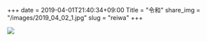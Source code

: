 +++
date  = 2019-04-01T21:40:34+09:00
Title = "令和"
share_img = "/images/2019_04_02_1.jpg"
slug = "reiwa"
+++

![](/images/2019_04_02_1.jpg)